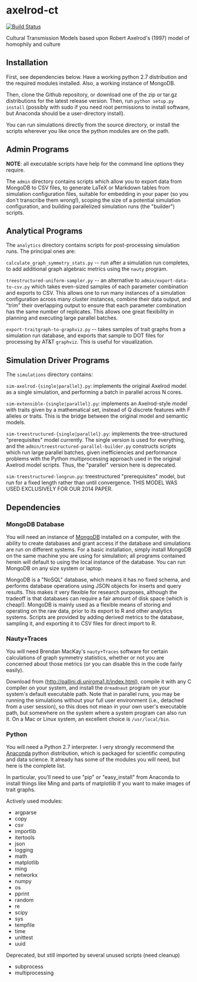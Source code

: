 axelrod-ct
==========

[![Build Status](https://travis-ci.org/mmadsen/axelrod-ct.svg?branch=master)](https://travis-ci.org/mmadsen/axelrod-ct)


Cultural Transmission Models based upon Robert Axelrod's (1997) model of homophily and culture


## Installation ##

First, see dependencies below.  Have a working python 2.7 distribution and the required modules installed.  Also, a working instance of MongoDB.  

Then, clone the Github repository, or download one of the zip or tar.gz distributions for the latest release version.  Then, run `python setup.py install` (possibly with sudo if you need root permissions to install software, but Anaconda should be a user-directory install).

You can run simulations directly from the source directory, or install the scripts wherever you like once the python modules are on the path.  


## Admin Programs ##

**NOTE**:  all executable scripts have help for the command line options they require.  


The `admin` directory contains scripts which allow you to export data from MongoDB to CSV files, to generate LaTeX or Markdown tables from simulation configuration files, suitable for embedding in your paper (so you don't transcribe them wrong!), scoping the size of a potential simulation configuration, and building parallelized simulation runs (the "builder") scripts.  

## Analytical Programs ##


The `analytics` directory contains scripts for post-processing simulation runs.  The principal ones are:

`calculate_graph_symmetry_stats.py` -- run after a simulation run completes, to add additional graph algebraic metrics using the `nauty` program.  

`treestructured-uniform-sampler.py` -- an alternative to `admin/export-data-to-csv.py` which takes even-sized samples of each parameter combination and exports to CSV.  This allows one to run many instances of a simulation configuration across many cluster instances, combine their data output, and "trim" their overlapping output to ensure that each parameter combination has the same number of replicates.  This allows one great flexibility in planning and executing large parallel batches.  

`export-traitgraph-to-graphviz.py` -- takes samples of trait graphs from a simulation run database, and exports that sample to DOT files for processing by AT&T `graphviz`.  This is useful for visualization.  

## Simulation Driver Programs ##

The `simulations` directory contains:

`sim-axelrod-{single|parallel}.py`:  implements the original Axelrod model as a single simulation, and performing a batch in parallel across N cores.  

`sim-extensible-{single|parallel}.py`:  implements an Axelrod-style model with traits given by a mathematical set, instead of Q discrete features with F alleles or traits.  This is the bridge between the original model and semantic models.  

`sim-treestructured-{single|parallel}.py`:  implements the tree-structured "prerequisites" model currently.  The single version is used for everything, and the `admin/treestructured-parallel-builder.py` constructs scripts which run large parallel batches, given inefficiencies and performance problems with the Python multiprocessing approach used in the original Axelrod model scripts.  Thus, the "parallel" version here is deprecated.

`sim-treestructured-longrun.py`:  treestructured "prerequisites" model, but run for a fixed length rather than until convergence.  THIS MODEL WAS USED EXCLUSIVELY FOR OUR 2014 PAPER.  



## Dependencies ##

### MongoDB Database ###

You will need an instance of [MongoDB](http://www.mongodb.org/) installed on a computer, with the ability to create databases and grant access if the database and simulations are run on different systems.  For a basic installation, simply install MongoDB on the same machine you are using for simulation; all programs contained herein will default to using the local instance of the database.  You can run MongoDB on any size system or laptop.  

MongoDB is a "NoSQL" database, which means it has no fixed schema, and performs database operations using JSON objects for inserts and query results.  This makes it very flexible for research purposes, although the tradeoff is that databases can require a fair amount of disk space (which is cheap!).  MongoDB is mainly used as a flexible means of storing and operating on the raw data, prior to its export to R and other analytics systems.  Scripts are provided by adding derived metrics to the database, sampling it, and exporting it to CSV files for direct import to R.  

### Nauty+Traces ###

You will need Brendan MacKay's `nauty+Traces` software for certain calculations of graph symmetry statistics, whether or not you are concerned about those metrics (or you can disable this in the code fairly easily).  

Download from (http://pallini.di.uniroma1.it/index.html), compile it with any C compiler on your system, and install the `dreadnaut` program on your system's default executable path.  Note that in parallel runs, you may be running the simulations without your full user environment (i.e., detached from a user session), so this does not mean in your own user's executable path, but somewhere on the system where a system program can also run it.  On a Mac or Linux system, an excellent choice is `/usr/local/bin`.


### Python ###

You will need a Python 2.7 interpreter.  I very strongly recommend the [Anaconda](https://store.continuum.io/cshop/anaconda/) python distribution, which is packaged for scientific computing and data science.  It already has some of the modules you will need, but here is the complete list.  

In particular, you'll need to use "pip" or "easy_install" from Anaconda to install things like Ming and parts of matplotlib if you want to make images of trait graphs.   

Actively used modules:

   * argparse
   * copy
   * csv
   * importlib
   * itertools
   * json
   * logging
   * math
   * matplotlib
   * ming
   * networkx
   * numpy
   * os
   * pprint
   * random
   * re
   * scipy
   * sys
   * tempfile
   * time
   * unittest
   * uuid

   Deprecated, but still imported by several unused scripts (need cleanup)

   * subprocess
   * multiprocessing
